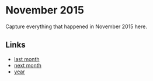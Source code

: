 # November 2015

Capture everything that happened in November 2015 here.

## Links
- [last month](calendar/months/2015-10.md)
- [next month](calendar/months/2015-12.md)
- [year](calendar/years/2015.md)
